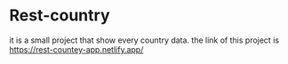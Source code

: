 # Rest-country
it is a small project that show every country data. the link of this project is https://rest-countey-app.netlify.app/
